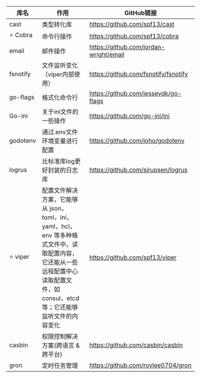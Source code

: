 | 库名         | 作用                                                         | GitHub链接                             |
| ------------ | ------------------------------------------------------------ | -------------------------------------- |
| cast         | 类型转化库                                                   | https://github.com/spf13/cast          |
| :star: Cobra | 命令行操作                                                   | https://github.com/spf13/cobra         |
| email        | 邮件操作                                                     | https://github.com/jordan-wright/email |
| fsnotify     | 文件监听变化（viper内部使用）                                | https://github.com/fsnotify/fsnotify   |
| go-flags     | 格式化命令行                                                 | https://github.com/jessevdk/go-flags   |
| Go-ini       | 关于ini文件的一些操作                                        | https://github.com/go-ini/ini          |
| godotenv     | 通过.env文件环境变量进行配置                                 | https://github.com/joho/godotenv       |
| logrus       | 比标准库log更好封装的日志库                                  | https://github.com/sirupsen/logrus     |
| :star: viper | 配置文件解决方案，它能够从 json，toml，ini，yaml，hcl，env 等多种格式文件中，读取配置内容，它还能从一些远程配置中心读取配置文件，如consul，etcd等；它还能够监听文件的内容变化 | https://github.com/spf13/viper         |
| casbin       | 权限控制解决方案(跨语言 & 跨平台)                            | https://github.com/casbin/casbin       |
| gron         | 定时任务管理                                                 | https://github.com/roylee0704/gron     |